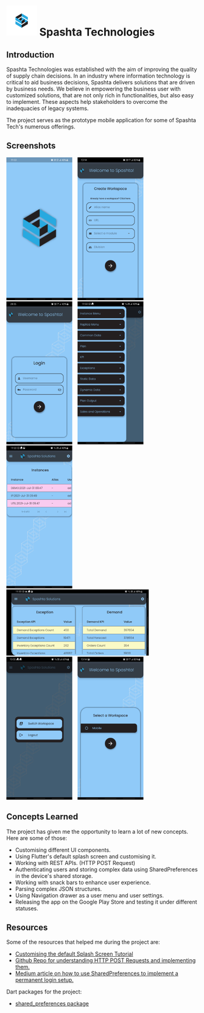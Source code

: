 # <img src="https://raw.githubusercontent.com/Pranavc22/Spashta-BaseApp/main/assets/images/logo.png" alt="Spashta Logo" width="80"/> Spashta Technologies

## Introduction
Spashta Technologies was established with the aim of improving the quality of supply chain decisions. In an industry where information technology is critical to aid business decisions, Spashta delivers solutions that are driven by business needs. We believe in empowering the business user with customized solutions, that are not only rich in functionalities, but also easy to implement. These aspects help stakeholders to overcome the inadequacies of legacy systems. 

The project serves as the prototype mobile application for some of Spashta Tech's numerous offerings. 

## Screenshots
<p><img src="https://raw.githubusercontent.com/Pranavc22/Spashta-BaseApp/main/screenshots/Splash%20Screen.jpg" alt="Splash Screen" width="173" height="374"/>&emsp;<img src="https://raw.githubusercontent.com/Pranavc22/Spashta-BaseApp/main/screenshots/ConnectionsPage.jpg" alt="Connections Page" width="173" height="374"/>&emsp;<img src="https://raw.githubusercontent.com/Pranavc22/Spashta-BaseApp/main/screenshots/LoginPage.jpg" alt="Login Screen" width="173" height="374"/>&emsp;<img src="https://raw.githubusercontent.com/Pranavc22/Spashta-BaseApp/main/screenshots/MenuDrawer.jpg" alt="Menu Drawer" width="173" height="374"/>&emsp;<img src="https://raw.githubusercontent.com/Pranavc22/Spashta-BaseApp/main/screenshots/TableDashboard.jpg" alt="Table Dashboard" width="173" height="374"/>&emsp;<img src="https://raw.githubusercontent.com/Pranavc22/Spashta-BaseApp/main/screenshots/MultiDashboard.jpg" alt="Multi Dashboard" width="374" height="173"/>&emsp;<img src="https://raw.githubusercontent.com/Pranavc22/Spashta-BaseApp/main/screenshots/UserSettings.jpg" alt="User Settings" width="173" height="374"/>&emsp;<img src="https://raw.githubusercontent.com/Pranavc22/Spashta-BaseApp/main/screenshots/WorkspacePanel.jpg" alt="Workspace Panel" width="173" height="374"/></p>

## Concepts Learned
The project has given me the opportunity to learn a lot of new concepts. Here are some of those: 
- Customising different UI components. 
- Using Flutter's default splash screen and customising  it.
- Working with REST APIs. (HTTP POST Request) 
- Authenticating users and storing complex data using SharedPreferences in the device's shared storage.
- Working with snack bars to enhance user experience. 
- Parsing complex JSON structures.
- Using Navigation drawer as a user menu and user settings.
- Releasing the app on the Google Play Store and testing it under different statuses.  


## Resources
Some of the resources that helped me during the project are: 
- [Customising the default Splash Screen Tutorial](https://www.youtube.com/watch?v=JVpFNfnuOZM)
- [Github Repo for understanding HTTP POST Requests and implementing them.](https://github.com/SnippetCoders/flutter_http_post_request)
- [Medium article on how to use SharedPreferences to implement a permanent login setup.](https://lawrey.medium.com/flutter-local-storage-ac2eaf1194be)

Dart packages for the project: 
- [shared_preferences package](https://pub.dev/packages/shared_preferences)
